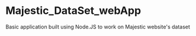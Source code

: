 # Majestic_DataSet_webApp
Basic application built using Node.JS to work on Majestic website's dataset
